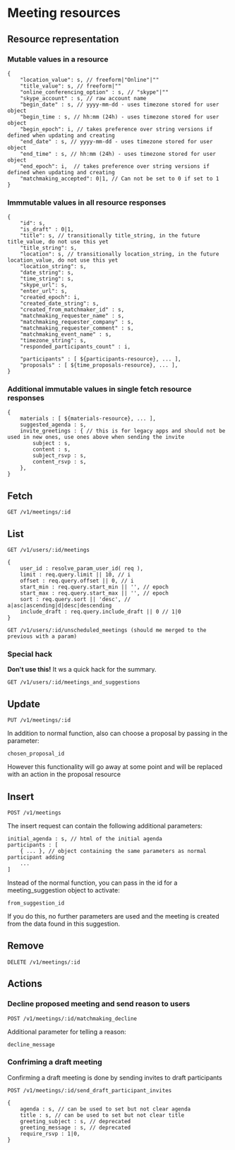 
# Meeting resources

## Resource representation

### Mutable values in a resource

    {
        "location_value": s, // freeform|"Online"|""
        "title_value": s, // freeform|""
        "online_conferencing_option" : s, // "skype"|""
        "skype_account" : s, // raw account name
        "begin_date" : s, // yyyy-mm-dd - uses timezone stored for user object
        "begin_time : s, // hh:mm (24h) - uses timezone stored for user object
        "begin_epoch": i, // takes preference over string versions if defined when updating and creating
        "end_date" : s, // yyyy-mm-dd - uses timezone stored for user object
        "end_time" : s, // hh:mm (24h) - uses timezone stored for user object
        "end_epoch": i,  // takes preference over string versions if defined when updating and creating
        "matchmaking_accepted": 0|1, // Can not be set to 0 if set to 1
    }

### Immmutable values in all resource responses

    {
        "id": s,
        "is_draft" : 0|1,
        "title": s, // transitionally title_string, in the future title_value, do not use this yet
        "title_string": s,
        "location": s, // transitionally location_string, in the future location_value, do not use this yet
        "location_string": s,
        "date_string": s,
        "time_string": s,
        "skype_url": s,
        "enter_url": s,
        "created_epoch": i,
        "created_date_string": s,
        "created_from_matchmaker_id" : s,
        "matchmaking_requester_name" : s,
        "matchmaking_requester_company" : s,
        "matchmaking_requester_comment" : s,
        "matchmaking_event_name" : s,
        "timezone_string": s,
        "responded_participants_count" : i,

        "participants" : [ ${participants-resource}, ... ],
        "proposals" : [ ${time_proposals-resource}, ... ],
    }

### Additional immutable values in single fetch resource responses

    {
        materials : [ ${materials-resource}, ... ],
        suggested_agenda : s,
        invite_greetings : { // this is for legacy apps and should not be used in new ones, use ones above when sending the invite
            subject : s,
            content : s,
            subject_rsvp : s,
            content_rsvp : s,
        },
    }

## Fetch

    GET /v1/meetings/:id

## List

    GET /v1/users/:id/meetings

    {
        user_id : resolve_param_user_id( req ),
        limit : req.query.limit || 10, // i
        offset : req.query.offset || 0, // i
        start_min : req.query.start_min || '', // epoch
        start_max : req.query.start_max || '', // epoch
        sort : req.query.sort || 'desc', // a|asc|ascending|d|desc|descending
        include_draft : req.query.include_draft || 0 // 1|0
    }

    GET /v1/users/:id/unscheduled_meetings (should me merged to the previous with a param)


### Special hack

**Don't use this!** It ws a quick hack for the summary.

    GET /v1/users/:id/meetings_and_suggestions

## Update

    PUT /v1/meetings/:id

In addition to normal function, also can choose a proposal by passing in the parameter:

    chosen_proposal_id

However this functionality will go away at some point and will be replaced with an action in the proposal resource

## Insert

    POST /v1/meetings

The insert request can contain the following additional parameters:

    initial_agenda : s, // html of the initial agenda
    participants : [
        { ... }, // object containing the same parameters as normal participant adding
        ...
    ]

Instead of the normal function, you can pass in the id for a meeting_suggestion object to activate:

    from_suggestion_id

If you do this, no further parameters are used and the meeting is created from the data found in this suggestion.

## Remove

    DELETE /v1/meetings/:id

## Actions

### Decline proposed meeting and send reason to users

    POST /v1/meetings/:id/matchmaking_decline

Additional parameter for telling a reason:

    decline_message

### Confriming a draft meeting

Confirming a draft meeting is done by sending invites to draft participants

    POST /v1/meetings/:id/send_draft_participant_invites

    {
        agenda : s, // can be used to set but not clear agenda
        title : s, // can be used to set but not clear title
        greeting_subject : s, // deprecated
        greeting_message : s, // deprecated
        require_rsvp : 1|0,
    }
